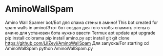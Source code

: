 # AminoWallSpam
Amino Wall Spamer bot/Бот для спама стены в амино!
This bot created for spam walls in amino/Этот бот создан для того чтобы спамить стены в амино
для установки бота нужно ввести
Termux
apt update
apt upgrade
pip install colorama
pip install amino.py
apt install git
git clone https://github.com/LilZevi/AminoWallSpam
Для запуска/For starting
cd AminoWallSpam
python AminoWallSpam.py
